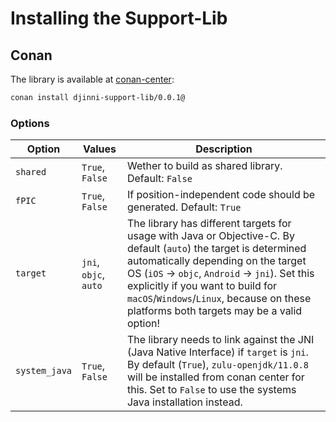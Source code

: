 # Installing the Support-Lib

## Conan

The library is available at [conan-center](https://conan.io/center/djinni-support-lib):

```sh
conan install djinni-support-lib/0.0.1@
```

### Options

| Option | Values | Description |
| ------ | ------ | ----------- |
| `shared` | `True`, `False` | Wether to build as shared library. Default: `False` |
| `fPIC` | `True`, `False` | If position-independent code should be generated. Default: `True` |
| `target` | `jni`, `objc`, `auto` | The library has different targets for usage with Java or Objective-C. By default (`auto`) the target is determined automatically depending on the target OS (`iOS` → `objc`, `Android` → `jni`). Set this explicitly if you want to build for `macOS`/`Windows`/`Linux`, because on these platforms both targets may be a valid option! |
| `system_java` | `True`, `False` | The library needs to link against the JNI (Java Native Interface) if `target` is `jni`. By default (`True`), `zulu-openjdk/11.0.8` will be installed from conan center for this. Set to `False` to use the systems Java installation instead.  |

